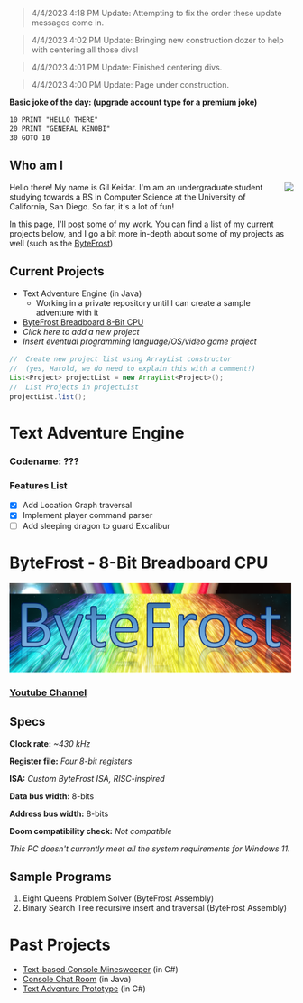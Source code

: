 > 4/4/2023 4:18 PM Update: Attempting to fix the order these update messages come in.

> 4/4/2023 4:02 PM Update: Bringing new construction dozer to help with centering all those divs!

> 4/4/2023 4:01 PM Update: Finished centering divs.

> 4/4/2023 4:00 PM Update: Page under construction.

**Basic joke of the day: (upgrade account type for a premium joke)**
```basic
10 PRINT "HELLO THERE"
20 PRINT "GENERAL KENOBI"
30 GOTO 10
```

##  Who am I

<img src="Gil.jpg" height="300" style="float: right">
Hello there! My name is Gil Keidar. I'm am an undergraduate student studying towards a BS in Computer Science at the University of California, San Diego. So far, it's a lot of fun!

In this page, I'll post some of my work. You can find a list of my current projects below, and I go a bit more in-depth about some of my projects as well (such as the [ByteFrost](#bytefrost---8-bit-breadboard-cpu))


##  Current Projects

* Text Adventure Engine (in Java)
  - Working in a private repository until I can create a sample adventure with it
* [ByteFrost Breadboard 8-Bit CPU](https://github.com/gilkeidar/ByteFrost)
* *Click here to add a new project*
* *Insert eventual programming language/OS/video game project*

```java
//  Create new project list using ArrayList constructor
//  (yes, Harold, we do need to explain this with a comment!)
List<Project> projectList = new ArrayList<Project>();
//  List Projects in projectList
projectList.list();
```

#  Text Adventure Engine
### Codename: **???**

### Features List
- [x] Add Location Graph traversal
- [x] Implement player command parser
- [ ] Add sleeping dragon to guard Excalibur

#  ByteFrost - 8-Bit Breadboard CPU
<img src="ByteFrost_Logo.png" width="500">

### [Youtube Channel](https://www.youtube.com/@bytefrost)

##  Specs

**Clock rate:** *~430 kHz*

**Register file:** *Four 8-bit registers*

**ISA:** *Custom ByteFrost ISA, RISC-inspired*

**Data bus width:** 8-bits

**Address bus width:** 8-bits

**Doom compatibility check:** *Not compatible*

*This PC doesn't currently meet all the system requirements for Windows 11.*

##  Sample Programs

1. Eight Queens Problem Solver (ByteFrost Assembly)
2. Binary Search Tree recursive insert and traversal (ByteFrost Assembly)

#  Past Projects

* [Text-based Console Minesweeper](https://github.com/gilkeidar/ConsoleMinesweeper) (in C#)
* [Console Chat Room](https://github.com/gilkeidar/JavaChatRoom) (in Java)
* [Text Adventure Prototype](https://github.com/gilkeidar/TextAdventureRPGPrototype) (in C#)